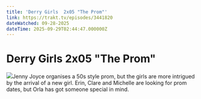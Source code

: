```yaml
---
title: 'Derry Girls  2x05 "The Prom"' 
link: https://trakt.tv/episodes/3441820
dateWatched: 09-28-2025
dateTime: 2025-09-29T02:44:47.000000Z
---
```

# Derry Girls  2x05 "The Prom"

![](https://walter-r2.trakt.tv/images/episodes/003/441/820/screenshots/thumb/68a99c32f6.jpg)Jenny Joyce organises a 50s style prom, but the girls are more intrigued by the arrival of a new girl. Erin, Clare and Michelle are looking for prom dates, but Orla has got someone special in mind.